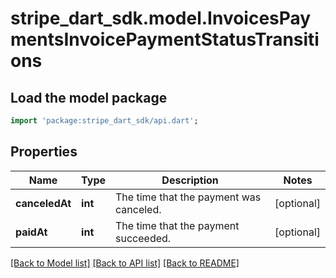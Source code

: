 # stripe_dart_sdk.model.InvoicesPaymentsInvoicePaymentStatusTransitions

## Load the model package
```dart
import 'package:stripe_dart_sdk/api.dart';
```

## Properties
Name | Type | Description | Notes
------------ | ------------- | ------------- | -------------
**canceledAt** | **int** | The time that the payment was canceled. | [optional] 
**paidAt** | **int** | The time that the payment succeeded. | [optional] 

[[Back to Model list]](../README.md#documentation-for-models) [[Back to API list]](../README.md#documentation-for-api-endpoints) [[Back to README]](../README.md)


